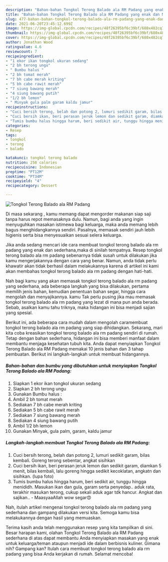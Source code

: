 ```yaml
---
description: "Bahan-bahan Tongkol Terong Balado ala RM Padang yang enak dan Mudah Dibuat"
title: "Bahan-bahan Tongkol Terong Balado ala RM Padang yang enak dan Mudah Dibuat"
slug: 477-bahan-bahan-tongkol-terong-balado-ala-rm-padang-yang-enak-dan-mudah-dibuat
date: 2021-06-20T23:45:12.699Z
image: https://img-global.cpcdn.com/recipes/48f26395bf6c39bf/680x482cq70/tongkol-terong-balado-ala-rm-padang-foto-resep-utama.jpg
thumbnail: https://img-global.cpcdn.com/recipes/48f26395bf6c39bf/680x482cq70/tongkol-terong-balado-ala-rm-padang-foto-resep-utama.jpg
cover: https://img-global.cpcdn.com/recipes/48f26395bf6c39bf/680x482cq70/tongkol-terong-balado-ala-rm-padang-foto-resep-utama.jpg
author: Jonathan Wood
ratingvalue: 4.6
reviewcount: 7
recipeingredient:
- "1 ekor ikan tongkol ukuran sedang"
- "2 bh terong ungu"
- " Bumbu halus "
- "2 bh tomat merah"
- "7 bh cabe merah kriting"
- "5 bh cabe rawit merah"
- "7 siung bawang merah"
- "4 siung bawang putih"
- "1/2 bh lemon"
- " Minyak gula palm garam kaldu jamur"
recipeinstructions:
- "Cuci bersih terong, belah dan potong 2, lumuri sedikit garam, bilas kembali. Goreng terong sebentar, angkat sisihkan"
- "Cuci bersih ikan, beri perasan jeruk lemon dan sedikit garam, diamkan 5 menit, bilas kembali, lalu goreng hingga sedikit kecoklatan, angkatn dan sisihkan. (lupa foto)"
- "Tumis bumbu halus hingga harum, beri sedikit air, tunggu hingga menididh. Masukan ikan dan gula, garam serta penyedap.. aduk rata, terakhir masukan terong, cukup sekali aduk agar tdk hancur. Angkat dan sajikan..  MaasyaaAllah wow segar😍"
categories:
- Resep
tags:
- tongkol
- terong
- balado

katakunci: tongkol terong balado 
nutrition: 258 calories
recipecuisine: Indonesian
preptime: "PT12M"
cooktime: "PT34M"
recipeyield: "4"
recipecategory: Dessert

---
```



![Tongkol Terong Balado ala RM Padang](https://img-global.cpcdn.com/recipes/48f26395bf6c39bf/680x482cq70/tongkol-terong-balado-ala-rm-padang-foto-resep-utama.jpg)

Di masa  sekarang , kamu memang dapat mengorder makanan siap saji tanpa harus repot memasaknya dulu. Namun, bagi anda yang ingin menyuguhkan masakan istimewa bagi keluarga, maka anda memang lebih bagus menghidangkannya sendiri. Pasalnya, memasak sendiri jauh lebih higienis serta bisa menyesuaikan sesuai selera keluarga.

Jika anda sedang mencari ide cara membuat tongkol terong balado ala rm padang yang enak dan sederhana,maka di sinilah tempatnya. Resep tongkol terong balado ala rm padang  sebenarnya tidak susah untuk dilakukan jika kamu mengerjakannya dengan cara yang benar. Namun, anda tidak perlu khawatir akan tidak berhasil dalam melakukannya 
karena di artikel ini kami akan membahas tongkol terong balado ala rm padang dengan hati-hati.  



Nah bagi kamu yang akan memasak tongkol terong balado ala rm padang yang sederhana, ada beberapa langkah yang bisa dilakukan, pertama memilih jenis bahan, kemudian penentuan bahan segar, hingga cara mengolah dan menyajikannya. kamu Tak perlu pusing jika mau memasak tongkol terong balado ala rm padang yang lezat di mana pun anda berada. Sebab, asalkan kamu  tahu triknya, maka hidangan ini bisa menjadi sajian yang spesial.

Berikut ini, ada beberapa cara mudah dalam mengolah caramembuat tongkol terong balado ala rm padang yang siap dihidangkan. Sekarang, mari kita coba kreasikan tongkol terong balado ala rm padang sendiri di rumah. Tetap dengan bahan sederhana, hidangan ini bisa memberi manfaat dalam membantu menjaga kesehatan tubuh kita. Anda dapat menyiapkan Tongkol Terong Balado ala RM Padang memakai 10 jenis bahan dan 3 tahap pembuatan. Berikut ini langkah-langkah untuk membuat hidangannya.

<!--inarticleads1-->

##### Bahan-bahan dan bumbu yang dibutuhkan untuk menyiapkan Tongkol Terong Balado ala RM Padang:

1. Siapkan 1 ekor ikan tongkol ukuran sedang
1. Siapkan 2 bh terong ungu
1. Gunakan  Bumbu halus :
1. Ambil 2 bh tomat merah
1. Sediakan 7 bh cabe merah kriting
1. Sediakan 5 bh cabe rawit merah
1. Sediakan 7 siung bawang merah
1. Sediakan 4 siung bawang putih
1. Ambil 1/2 bh lemon
1. Gunakan  Minyak, gula palm, garam, kaldu jamur




<!--inarticleads2-->

##### Langkah-langkah membuat Tongkol Terong Balado ala RM Padang:

1. Cuci bersih terong, belah dan potong 2, lumuri sedikit garam, bilas kembali. Goreng terong sebentar, angkat sisihkan
1. Cuci bersih ikan, beri perasan jeruk lemon dan sedikit garam, diamkan 5 menit, bilas kembali, lalu goreng hingga sedikit kecoklatan, angkatn dan sisihkan. (lupa foto)
1. Tumis bumbu halus hingga harum, beri sedikit air, tunggu hingga menididh. Masukan ikan dan gula, garam serta penyedap.. aduk rata, terakhir masukan terong, cukup sekali aduk agar tdk hancur. Angkat dan sajikan..  - MaasyaaAllah wow segar😍




Nah, itulah artikel mengenai  tongkol terong balado ala rm padang  yang sederhana dan gampang dilakukan versi kita. Semoga kamu bisa melakukannya dengan hasil yang memuaskan. 

Terima kasih anda telah menggunakan resep yang kita tampilkan di sini. Besar harapan kami, olahan  Tongkol Terong Balado ala RM Padang sederhana di atas dapat membantu Anda menyiapkan masakan yang enak untuk keluarga/teman ataupun menjadi ide dalam berbisnis kuliner. Gimana nih? Gampang kan? Itulah cara membuat tongkol terong balado ala rm padang yang bisa Anda kerjakan di rumah. Selamat mencoba!

